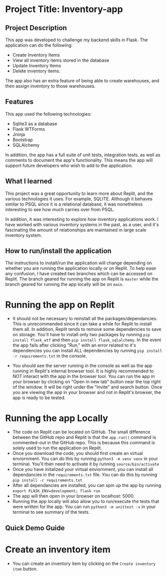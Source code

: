 # Project Title: Inventory-app

## Project Description

This app was developed to challenge my backend skills in Flask. The application can do the following:

- Create Inventory Items
- View all inventory items stored in the database
- Update Inventory Items
- Delete inventory items.

The app also has an extra feature of being able to create warehouses, and then assign inventory to those warehouses.

## Features

This app used the following technologies:

- Sqlite3 as a database
- Flask WTForms
- Jninja
- Bootstrap
- SQLAlchemy

In addition, the app has a full suite of unit tests, integration tests, as well as comments to document the app's functionality. This means the app will support future developers who wish to add to the application.

## What I learned

This project was a great opportunity to learn more about Replit, and the various technologies it uses. For example, SQLITE. Although it behaves similar to PSQL since
it is a relational database, it was nonetheless interesting to see how much carries over from PSQL.

In addition, it was interesting to explore how inventory applications work. I have worked with various inventory systems in the past, as a user, and it's fascinating the amount of relationships are maintained in large scale inventory system.

## How to run/install the application

The instructions to install/run the application will change depending on whether you are running the application locally or on Replit. To help ease any confusion, I have created two branches which can be accessed on Replit. The branch geared for running the app on Replit is `master` while the branch geared for running the app locally will be on `main`.

# Running the app on Replit

- It should not be necessary to reinstall all the packages/dependancies. This is unrecommended since it can take a while for Replit to install them all. In addition, Replit tends to remove some dependencies to save on storage. You'll have to install only two packages by running `pip install flask_wtf` and then `pip install flask_sqlalchemy`. In the event the app fails after clicking "Run," with an error related to it's dependencies you can install ALL dependencies by running `pip install -r requirements.txt` in the console.

- You should see the server running in the console as well as the app running in Replit's internal browser tool. It is highly recommended to NOT interact with the app in the browser tool. You can run the app in your browser by clicking on "Open in new tab" button near the top right of the window. It will be right under the "Invite" and search button. Once you are viewing the app in your browser and not in Replit's browser, the app is ready to be tested.

# Running the app Locally

- The code on Replit can be located on GitHub. The small difference between the GitHub repo and Replit is that the `app.run()` command is commented-out in the GitHub repo. This is because this command is solely used to run the application on Replit.
- Once you download the code, you should first create an virtual enviornment. You can do this by running `python3 -m venv venv` in your terminal. You'll then need to activate it by running `source/bin/activate`
- Once you have initalized your virtual enviornment, you can install all dependancies in the `requirements.txt` file. You can do this by running `pip install -r requirements.txt`
- After all dependancies are installed, you can spin up the app by running `export FLASK_ENV=development; flask run`
- The app will then open in your browser on localhost: 5000.
- Running the app locally will also allow you to run/execute the tests that were written for the app. You can run `python3 -m unittest -v` in your terminal to see summary of the tests.

## Quick Demo Guide

# Create an inventory item

- You can create an inventory item by clicking on the `Create inventory item` button.
